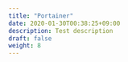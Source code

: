 ```yaml
---
title: "Portainer"
date: 2020-01-30T00:38:25+09:00
description: Test description
draft: false
weight: 8
---
```

